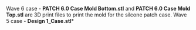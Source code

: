 Wave 6 case - **PATCH 6.0 Case Mold Bottom.stl** and **PATCH 6.0 Case Mold Top.stl** are 3D print files to print the mold for the silcone patch case. 
Wave 5 case - **Design 1_Case.stl***
